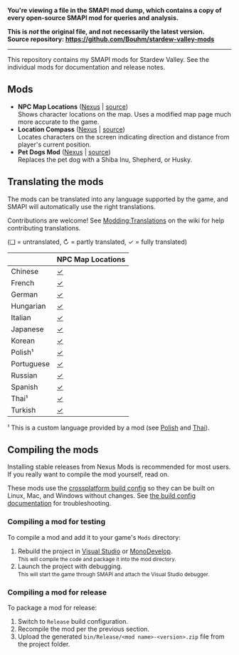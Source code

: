 **You're viewing a file in the SMAPI mod dump, which contains a copy of every open-source SMAPI mod
for queries and analysis.**

**This is _not_ the original file, and not necessarily the latest version.**  
**Source repository: https://github.com/Bouhm/stardew-valley-mods**

----

﻿This repository contains my SMAPI mods for Stardew Valley. See the individual mods for
documentation and release notes.

## Mods
* **NPC Map Locations** ([Nexus](https://www.nexusmods.com/stardewvalley/mods/239) | [source](NPCMapLocations))  
  Shows character locations on the map. Uses a modified map page much more accurate to the game.
* **Location Compass** ([Nexus](https://www.nexusmods.com/stardewvalley/mods/3045) | [source](LocationCompass))  
  Locates characters on the screen indicating direction and distance from player's current position.
* **Pet Dogs Mod** ([Nexus](https://www.nexusmods.com/stardewvalley/mods/570) | [source](PerDogMod))  
  Replaces the pet dog with a Shiba Inu, Shepherd, or Husky.

## Translating the mods
The mods can be translated into any language supported by the game, and SMAPI will automatically
use the right translations.

Contributions are welcome! See [Modding:Translations](https://stardewvalleywiki.com/Modding:Translations)
on the wiki for help contributing translations.

(❑ = untranslated, ↻ = partly translated, ✓ = fully translated)

&nbsp;     | NPC Map Locations
---------- | :----------------------------------------
Chinese    | [✓](NPCMapLocations/i18n/zh.json)
French     | [✓](NPCMapLocations/i18n/fr.json)
German     | [✓](NPCMapLocations/i18n/de.json)
Hungarian  | [✓](NPCMapLocations/i18n/hu.json)
Italian    | [✓](NPCMapLocations/i18n/it.json)
Japanese   | [✓](NPCMapLocations/i18n/ja.json)
Korean     | [✓](NPCMapLocations/i18n/ko.json)
Polish¹    | [✓](NPCMapLocations/i18n/pl.json)
Portuguese | [✓](NPCMapLocations/i18n/pt.json)
Russian    | [✓](NPCMapLocations/i18n/ru.json)
Spanish    | [✓](NPCMapLocations/i18n/es.json)
Thai¹      | [✓](NPCMapLocations/i18n/th.json)
Turkish    | [✓](NPCMapLocations/i18n/tr.json)

¹ This is a custom language provided by a mod (see [Polish](https://www.nexusmods.com/stardewvalley/mods/3616)
and [Thai](https://www.nexusmods.com/stardewvalley/mods/7052)).

## Compiling the mods
Installing stable releases from Nexus Mods is recommended for most users. If you really want to
compile the mod yourself, read on.

These mods use the [crossplatform build config](https://smapi.io/package) so they can be built on
Linux, Mac, and Windows without changes. See [the build config documentation](https://smapi.io/package)
for troubleshooting.

### Compiling a mod for testing
To compile a mod and add it to your game's `Mods` directory:

1. Rebuild the project in [Visual Studio](https://www.visualstudio.com/vs/community/) or
   [MonoDevelop](https://www.monodevelop.com/).  
   <small>This will compile the code and package it into the mod directory.</small>
2. Launch the project with debugging.  
   <small>This will start the game through SMAPI and attach the Visual Studio debugger.</small>

### Compiling a mod for release
To package a mod for release:

1. Switch to `Release` build configuration.
2. Recompile the mod per the previous section.
3. Upload the generated `bin/Release/<mod name>-<version>.zip` file from the project folder.
